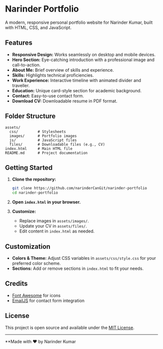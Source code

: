 # Narinder Portfolio

A modern, responsive personal portfolio website for Narinder Kumar, built with HTML, CSS, and JavaScript.

## Features

- **Responsive Design:** Works seamlessly on desktop and mobile devices.
- **Hero Section:** Eye-catching introduction with a professional image and call-to-action.
- **About Me:** Brief overview of skills and experience.
- **Skills:** Highlights technical proficiencies.
- **Work Experience:** Interactive timeline with animated divider and traveller.
- **Education:** Unique card-style section for academic background.
- **Contact:** Easy-to-use contact form.
- **Download CV:** Downloadable resume in PDF format.

## Folder Structure

```
assets/
  css/         # Stylesheets
  images/      # Portfolio images
  js/          # JavaScript files
  files/       # Downloadable files (e.g., CV)
index.html     # Main HTML file
README.md      # Project documentation
```

## Getting Started

1. **Clone the repository:**
   ```bash
   git clone https://github.com/narinderCanGit/narinder-portfolio
   cd narinder-portfolio
   ```

2. **Open `index.html` in your browser.**

3. **Customize:**
   - Replace images in `assets/images/`.
   - Update your CV in `assets/files/`.
   - Edit content in `index.html` as needed.

## Customization

- **Colors & Theme:** Adjust CSS variables in `assets/css/style.css` for your preferred color scheme.
- **Sections:** Add or remove sections in `index.html` to fit your needs.

## Credits

- [Font Awesome](https://fontawesome.com/) for icons
- [EmailJS](https://www.emailjs.com/) for contact form integration

## License

This project is open source and available under the [MIT License](LICENSE).

---
**Made with ❤️ by Narinder Kumar
